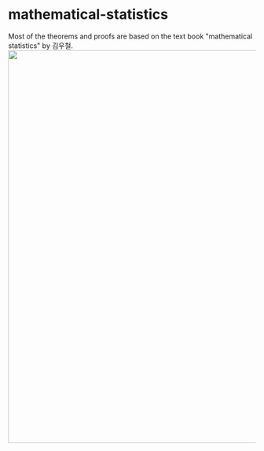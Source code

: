 # mathematical-statistics
Most of the theorems and proofs are based on the text book "mathematical statistics" by 김우철. <img align="middle" width="800" src="https://github.com/seanie12/mathematical-statistics/blob/master/images/books.jpeg">


